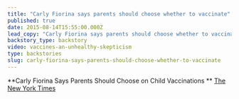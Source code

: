 ```yaml
---
title: "Carly Fiorina says parents should choose whether to vaccinate"
published: true
date: 2015-08-14T15:55:00.000Z
lead_copy: "Carly Fiorina says parents should choose whether to vaccinate their children. Here we go again...Watch this for the backstory on vaccines."
backstory_type: backstory
video: vaccines-an-unhealthy-skepticism
type: backstories
slug: carly-fiorina-says-parents-should-choose-whether-to-vaccinate
---
```


**Carly Fiorina Says Parents Should Choose on Child Vaccinations **
[The New York Times](http://nyti.ms/1TB8xHR)

